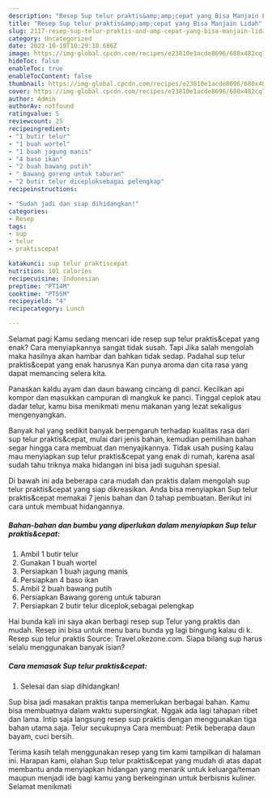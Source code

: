 ```yaml
---
description: "Resep Sup telur praktis&amp;amp;cepat yang Bisa Manjain Lidah"
title: "Resep Sup telur praktis&amp;amp;cepat yang Bisa Manjain Lidah"
slug: 2117-resep-sup-telur-praktis-and-amp-cepat-yang-bisa-manjain-lidah
category: Uncategorized
date: 2022-10-10T10:29:18.686Z
image: https://img-global.cpcdn.com/recipes/e23810e1acde8696/680x482cq70/sup-telur-praktiscepat-foto-resep-utama.jpg
hideToc: false
enableToc: true
enableTocContent: false
thumbnail: https://img-global.cpcdn.com/recipes/e23810e1acde8696/680x482cq70/sup-telur-praktiscepat-foto-resep-utama.jpg
cover: https://img-global.cpcdn.com/recipes/e23810e1acde8696/680x482cq70/sup-telur-praktiscepat-foto-resep-utama.jpg
author: Admin
authorAv: notfound
ratingvalue: 5
reviewcount: 25
recipeingredient:
- "1 butir telur"
- "1 buah wortel"
- "1 buah jagung manis"
- "4 baso ikan"
- "2 buah bawang putih"
- " Bawang goreng untuk taburan"
- "2 butir telur diceploksebagai pelengkap"
recipeinstructions:

- "Sudah jadi dan siap dihidangkan!"
categories:
- Resep
tags:
- sup
- telur
- praktiscepat

katakunci: sup telur praktiscepat 
nutrition: 101 calories
recipecuisine: Indonesian
preptime: "PT14M"
cooktime: "PT55M"
recipeyield: "4"
recipecategory: Lunch

---
```



Selamat pagi Kamu sedang mencari ide resep sup telur praktis&amp;cepat yang enak? Cara menyiapkannya sangat tidak susah. Tapi Jika salah mengolah maka hasilnya akan hambar dan bahkan tidak sedap. Padahal sup telur praktis&amp;cepat yang enak harusnya Kan punya aroma dan cita rasa yang dapat memancing selera kita.


Panaskan kaldu ayam dan daun bawang cincang di panci. Kecilkan api kompor dan masukkan campuran di mangkuk ke panci. Tinggal ceplok atau dadar telur, kamu bisa menikmati menu makanan yang lezat sekaligus mengenyangkan.

Banyak hal yang sedikit banyak berpengaruh terhadap kualitas rasa dari sup telur praktis&amp;cepat, mulai dari jenis bahan, kemudian pemilihan bahan segar hingga cara membuat dan menyajikannya. Tidak usah pusing kalau mau menyiapkan sup telur praktis&amp;cepat yang enak di rumah, karena asal sudah tahu triknya maka hidangan ini bisa jadi suguhan spesial.


Di bawah ini ada beberapa cara mudah dan praktis dalam mengolah sup telur praktis&amp;cepat yang siap dikreasikan. Anda bisa menyiapkan Sup telur praktis&amp;cepat memakai 7 jenis bahan dan 0 tahap pembuatan. Berikut ini cara untuk membuat hidangannya.

<!--inarticleads1-->

##### Bahan-bahan dan bumbu yang diperlukan dalam menyiapkan Sup telur praktis&amp;cepat:

1. Ambil 1 butir telur
1. Gunakan 1 buah wortel
1. Persiapkan 1 buah jagung manis
1. Persiapkan 4 baso ikan
1. Ambil 2 buah bawang putih
1. Persiapkan  Bawang goreng untuk taburan
1. Persiapkan 2 butir telur diceplok,sebagai pelengkap


Hai bunda kali ini saya akan berbagi resep sup Telur yang praktis dan mudah. Resep ini bisa untuk menu baru bunda yg lagi bingung kalau di k. Resep sup telur praktis Source: Travel.okezone.com. Siapa bilang sup harus selalu menggunakan banyak isian? 

<!--inarticleads2-->

##### Cara memasak Sup telur praktis&amp;cepat:


1. Selesai dan siap dihidangkan!

Sup bisa jadi masakan praktis tanpa memerlukan berbagai bahan. Kamu bisa membuatnya dalam waktu supersingkat. Nggak ada lagi tahapan ribet dan lama. Intip saja langsung resep sup praktis dengan menggunakan tiga bahan utama saja. Telur secukupnya Cara membuat: Petik beberapa daun bayam, cuci bersih. 

Terima kasih telah menggunakan resep yang tim kami tampilkan di halaman ini. Harapan kami, olahan Sup telur praktis&amp;cepat yang mudah di atas dapat membantu anda menyiapkan hidangan yang menarik untuk keluarga/teman maupun menjadi ide bagi kamu yang berkeinginan untuk berbisnis kuliner. Selamat menikmati
